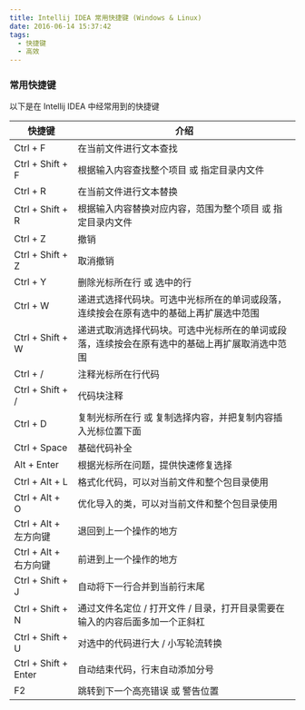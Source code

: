 ```yaml
---
title: Intellij IDEA 常用快捷键 (Windows & Linux)
date: 2016-06-14 15:37:42
tags:
  - 快捷键
  - 高效
---
```


### 常用快捷键

以下是在 Intellij IDEA 中经常用到的快捷键

| 快捷键                  | 介绍 |
| --------------------    | ---------------------------------------- |
| Ctrl + F                | 在当前文件进行文本查找 |
| Ctrl + Shift + F        | 根据输入内容查找整个项目 或 指定目录内文件 |
| Ctrl + R                | 在当前文件进行文本替换 |
| Ctrl + Shift + R        | 根据输入内容替换对应内容，范围为整个项目 或 指定目录内文件 |
| Ctrl + Z                | 撤销 |
| Ctrl + Shift + Z        | 取消撤销 |
| Ctrl + Y                | 删除光标所在行 或 选中的行 |
| Ctrl + W                | 递进式选择代码块。可选中光标所在的单词或段落，连续按会在原有选中的基础上再扩展选中范围 |
| Ctrl + Shift + W        | 递进式取消选择代码块。可选中光标所在的单词或段落，连续按会在原有选中的基础上再扩展取消选中范围 |
| Ctrl + /                | 注释光标所在行代码 |
| Ctrl + Shift + /        | 代码块注释 |
| Ctrl + D                | 复制光标所在行 或 复制选择内容，并把复制内容插入光标位置下面 |
| Ctrl + Space            | 基础代码补全 |
| Alt + Enter             | 根据光标所在问题，提供快速修复选择 |
| Ctrl + Alt + L          | 格式化代码，可以对当前文件和整个包目录使用 |
| Ctrl + Alt + O          | 优化导入的类，可以对当前文件和整个包目录使用 |
| Ctrl + Alt + 左方向键   | 退回到上一个操作的地方 |
| Ctrl + Alt + 右方向键   | 前进到上一个操作的地方 |
| Ctrl + Shift + J        | 自动将下一行合并到当前行末尾 |
| Ctrl + Shift + N        | 通过文件名定位 / 打开文件 / 目录，打开目录需要在输入的内容后面多加一个正斜杠 |
| Ctrl + Shift + U        | 对选中的代码进行大 / 小写轮流转换 |
| Ctrl + Shift + Enter    | 自动结束代码，行末自动添加分号 |
| F2                      | 跳转到下一个高亮错误 或 警告位置 |
